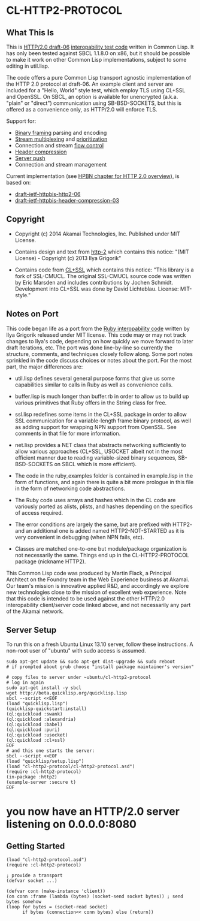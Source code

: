 CL-HTTP2-PROTOCOL
========

What This Is
------------

This is [HTTP/2.0
draft-06](http://tools.ietf.org/html/draft-ietf-httpbis-http2-06)
[interopability test
code](https://github.com/http2/http2-spec/wiki/Implementations)
written in Common Lisp. It has only been tested against SBCL 1.1.8.0
on x86, but it should be possible to make it work on other Common Lisp
implementations, subject to some editing in util.lisp.

The code offers a pure Common Lisp transport agnostic implementation
of the HTTP 2.0 protocol at draft-06. An example client and server are
included for a "Hello, World" style test, which employ TLS using
CL+SSL and OpenSSL. On SBCL, an option is available for unencrypted
(a.k.a. "plain" or "direct") communication using SB-BSD-SOCKETS, but
this is offered as a convenience only, as HTTP/2.0 will enforce TLS.

Support for:

* [Binary
  framing](http://chimera.labs.oreilly.com/books/1230000000545/ch12.html#_binary_framing_layer)
  parsing and encoding
* [Stream
  multiplexing](http://chimera.labs.oreilly.com/books/1230000000545/ch12.html#HTTP2_STREAMS_MESSAGES_FRAMES)
  and
  [prioritization](http://chimera.labs.oreilly.com/books/1230000000545/ch12.html#HTTP2_PRIORITIZATION)
* Connection and stream [flow
  control](http://chimera.labs.oreilly.com/books/1230000000545/ch12.html#_flow_control)
* [Header
  compression](http://chimera.labs.oreilly.com/books/1230000000545/ch12.html#HTTP2_HEADER_COMPRESSION)
* [Server push](http://chimera.labs.oreilly.com/books/1230000000545/ch12.html#HTTP2_PUSH)
* Connection and stream management

Current implementation (see [HPBN chapter for HTTP 2.0 overview](http://chimera.labs.oreilly.com/books/1230000000545/ch12.html)), is based on:

* [draft-ietf-httpbis-http2-06](http://tools.ietf.org/html/draft-ietf-httpbis-http2-06)
* [draft-ietf-httpbis-header-compression-03](http://tools.ietf.org/html/draft-ietf-httpbis-header-compression-03)

Copyright
---------

* Copyright (c) 2014 Akamai Technologies, Inc. Published under MIT
  License.

* Contains design and text from
  [http-2](https://github.com/igrigorik/http-2) which contains this
  notice: "(MIT License) - Copyright (c) 2013 Ilya Grigorik"

* Contains code from
  [CL+SSL](http://common-lisp.net/project/cl-plus-ssl/) which contains
  this notice: "This library is a fork of SSL-CMUCL. The original
  SSL-CMUCL source code was written by Eric Marsden and includes
  contributions by Jochen Schmidt. Development into CL+SSL was done by
  David Lichteblau. License: MIT-style."

Notes on Port
-------------

This code began life as a port from the [Ruby interopability
code](https://github.com/igrigorik/http-2) written by Ilya Grigorik
released under MIT license. This code may or may not track changes to
Ilya's code, depending on how quickly we move forward to later draft
iterations, etc. The port was done line-by-line so currently the
structure, comments, and techniques closely follow along. Some port
notes sprinkled in the code discuss choices or notes about the
port. For the most part, the major differences are:

* util.lisp defines several general purpose forms that give us some
  capabilities similar to calls in Ruby as well as convenience calls.

* buffer.lisp is much longer than buffer.rb in order to allow us to
  build up various primitives that Ruby offers in the String class for
  free.

* ssl.lisp redefines some items in the CL+SSL package in order to
  allow SSL communication for a variable-length frame binary protocol,
  as well as adding support for wrapping NPN support from OpenSSL. See
  comments in that file for more information.

* net.lisp provides a NET class that abstracts networking sufficiently
  to allow various approaches (CL+SSL, USOCKET albeit not in the most
  efficient manner due to reading variable-sized binary sequences,
  SB-BSD-SOCKETS on SBCL which is more efficient).

* The code in the ruby_examples folder is contained in example.lisp in
  the form of functions, and again there is quite a bit more prologue
  in this file in the form of networking code abstractions.

* The Ruby code uses arrays and hashes which in the CL code are
  variously ported as alists, plists, and hashes depending on the
  specifics of access required.

* The error conditions are largely the same, but are prefixed with
  HTTP2- and an additional one is added named HTTP2-NOT-STARTED as
  it is very convenient in debugging (when NPN fails, etc).

* Classes are matched one-to-one but module/package organization is
  not necessarily the same. Things end up in the CL-HTTP2-PROTOCOL
  package (nickname HTTP2).

This Common Lisp code was produced by Martin Flack, a Principal
Architect on the Foundry team in the Web Experience business at
Akamai. Our team's mission is innovative applied R&D, and accordingly
we explore new technologies close to the mission of excellent web
experience. Note that this code is intended to be used against the
other HTTP/2.0 interopability client/server code linked above, and not
necessarily any part of the Akamai network.

Server Setup
------------

To run this on a fresh Ubuntu Linux 13.10 server, follow these
instructions. A non-root user of "ubuntu" with sudo access is assumed.

	sudo apt-get update && sudo apt-get dist-upgrade && sudo reboot
	# if prompted about grub choose "install package maintainer's version"
    
    # copy files to server under ~ubuntu/cl-http2-protocol
	# log in again
	sudo apt-get install -y sbcl
	wget http://beta.quicklisp.org/quicklisp.lisp
	sbcl --script <<EOF
	(load "quicklisp.lisp")
	(quicklisp-quickstart:install)
	(ql:quickload :swank)
	(ql:quickload :alexandria)
	(ql:quickload :babel)
	(ql:quickload :puri)
	(ql:quickload :usocket)
	(ql:quickload :cl+ssl)
	EOF
	# and this one starts the server:
	sbcl --script <<EOF
	(load "quicklisp/setup.lisp")
	(load "cl-http2-protocol/cl-http2-protocol.asd")
	(require :cl-http2-protocol)
	(in-package :http2)
	(example-server :secure t)
    EOF

# you now have an HTTP/2.0 server listening on 0.0.0.0:8080

Getting Started
---------------

    (load "cl-http2-protocol.asd")
    (require :cl-http2-protocol)

    ; provide a transport
    (defvar socket ...)

    (defvar conn (make-instance 'client))
    (on conn :frame (lambda (bytes) (socket-send socket bytes)) ; send bytes somehow
    (loop for bytes = (socket-read socket)
          if bytes (connection<< conn bytes) else (return))
